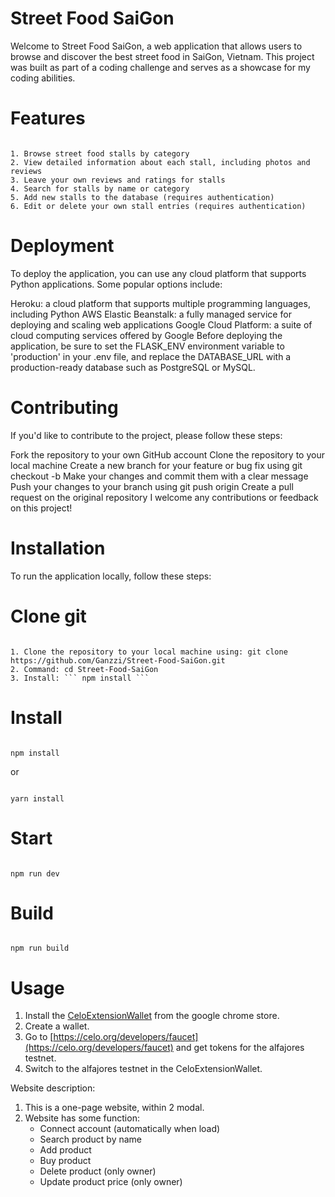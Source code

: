 # Street Food SaiGon

Welcome to Street Food SaiGon, a web application that allows users to browse and discover the best street food in SaiGon, Vietnam. This project was built as part of a coding challenge and serves as a showcase for my coding abilities.

# Features

```

1. Browse street food stalls by category
2. View detailed information about each stall, including photos and reviews
3. Leave your own reviews and ratings for stalls
4. Search for stalls by name or category
5. Add new stalls to the database (requires authentication)
6. Edit or delete your own stall entries (requires authentication)

```

# Deployment
To deploy the application, you can use any cloud platform that supports Python applications. Some popular options include:

Heroku: a cloud platform that supports multiple programming languages, including Python
AWS Elastic Beanstalk: a fully managed service for deploying and scaling web applications
Google Cloud Platform: a suite of cloud computing services offered by Google
Before deploying the application, be sure to set the FLASK_ENV environment variable to 'production' in your .env file, and replace the DATABASE_URL with a production-ready database such as PostgreSQL or MySQL.

# Contributing
If you'd like to contribute to the project, please follow these steps:

Fork the repository to your own GitHub account
Clone the repository to your local machine
Create a new branch for your feature or bug fix using git checkout -b <branch-name>
Make your changes and commit them with a clear message
Push your changes to your branch using git push origin <branch-name>
Create a pull request on the original repository
I welcome any contributions or feedback on this project!

# Installation

To run the application locally, follow these steps:

# Clone git

```

1. Clone the repository to your local machine using: git clone https://github.com/Ganzzi/Street-Food-SaiGon.git
2. Command: cd Street-Food-SaiGon
3. Install: ``` npm install ```

```

# Install

```

npm install

```

or

```

yarn install

```

# Start

```

npm run dev

```

# Build

```

npm run build

```

# Usage

1. Install the [CeloExtensionWallet](https://chrome.google.com/webstore/detail/celoextensionwallet/kkilomkmpmkbdnfelcpgckmpcaemjcdh?hl=en) from the google chrome store.
2. Create a wallet.
3. Go to [https://celo.org/developers/faucet](https://celo.org/developers/faucet) and get tokens for the alfajores testnet.
4. Switch to the alfajores testnet in the CeloExtensionWallet.

Website description:

1. This is a one-page website, within 2 modal.
2. Website has some function:
   - Connect account (automatically when load)
   - Search product by name
   - Add product
   - Buy product
   - Delete product (only owner)
   - Update product price (only owner)
